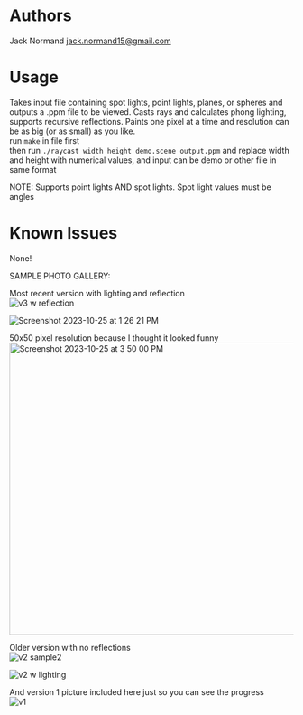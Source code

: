 # Authors
Jack Normand 
jack.normand15@gmail.com

# Usage
Takes input file containing spot lights, point lights, planes, or spheres and outputs a .ppm file to be viewed. Casts rays and calculates phong lighting, supports recursive reflections. Paints one pixel at a time and resolution can be as big (or as small) as you like.<br>
run `make` in file first <br>
then run `./raycast width height demo.scene output.ppm` and replace width and height with numerical values, and input can be demo or other file in same format

NOTE: Supports point lights AND spot lights. Spot light values must be angles

# Known Issues
None!


SAMPLE PHOTO GALLERY:

Most recent version with lighting and reflection<br>
![v3 w reflection](https://github.com/jacknormand/Computer-Graphics-Projects/assets/21299000/6fd75240-cfd5-4889-9473-539e2ab8a3d3)

![Screenshot 2023-10-25 at 1 26 21 PM](https://github.com/jacknormand/Computer-Graphics-Projects/assets/21299000/49656e8d-bc15-4dea-9d17-8552ea646848)

50x50 pixel resolution because I thought it looked funny<br>
<img width="517" alt="Screenshot 2023-10-25 at 3 50 00 PM" src="https://github.com/jacknormand/Computer-Graphics-Projects/assets/21299000/6b16302f-957a-4675-a6f2-bf589c0584cf">


Older version with no reflections<br>
![v2 sample2](https://github.com/jacknormand/Computer-Graphics-Projects/assets/21299000/5765030f-cda9-48e9-b377-22bb110d3f4f)


![v2 w lighting](https://github.com/jacknormand/Computer-Graphics-Projects/assets/21299000/465ba46a-972c-46a9-b64d-d279436b4da7)

And version 1 picture included here just so you can see the progress<br>
![v1](https://github.com/jacknormand/Computer-Graphics-Projects/assets/21299000/4df609d3-3f0e-4bff-8b83-47ee0cbac516)






